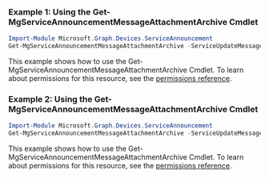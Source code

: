 ### Example 1: Using the Get-MgServiceAnnouncementMessageAttachmentArchive Cmdlet
```powershell
Import-Module Microsoft.Graph.Devices.ServiceAnnouncement
Get-MgServiceAnnouncementMessageAttachmentArchive -ServiceUpdateMessageId $serviceUpdateMessageId -OutFile $outFileId
```
This example shows how to use the Get-MgServiceAnnouncementMessageAttachmentArchive Cmdlet.
To learn about permissions for this resource, see the [permissions reference](/graph/permissions-reference).
### Example 2: Using the Get-MgServiceAnnouncementMessageAttachmentArchive Cmdlet
```powershell
Import-Module Microsoft.Graph.Devices.ServiceAnnouncement
Get-MgServiceAnnouncementMessageAttachmentArchive -ServiceUpdateMessageId $serviceUpdateMessageId
```
This example shows how to use the Get-MgServiceAnnouncementMessageAttachmentArchive Cmdlet.
To learn about permissions for this resource, see the [permissions reference](/graph/permissions-reference).
